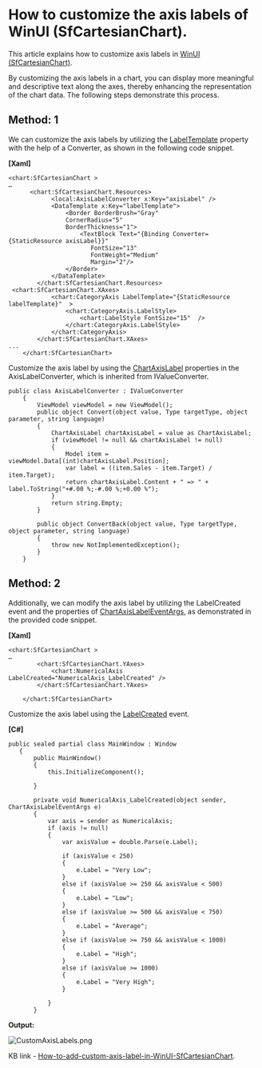 # How to customize the axis labels of WinUI (SfCartesianChart).

This article explains how to customize axis labels in [WinUI (SfCartesianChart)](https://help.syncfusion.com/winui/cartesian-charts/getting-started).

By customizing the axis labels in a chart, you can display more meaningful and descriptive text along the axes, thereby enhancing the representation of the chart data. The following steps demonstrate this process.

## Method: 1

We can customize the axis labels by utilizing the [LabelTemplate](https://help.syncfusion.com/cr/winui/Syncfusion.UI.Xaml.Charts.ChartAxis.html#Syncfusion_UI_Xaml_Charts_ChartAxis_LabelTemplate) property with the help of a Converter, as shown in the following code snippet.

**[Xaml]**

```
<chart:SfCartesianChart >
…
      <chart:SfCartesianChart.Resources>
            <local:AxisLabelConverter x:Key="axisLabel" />
            <DataTemplate x:Key="labelTemplate">
                <Border BorderBrush="Gray"
				CornerRadius="5"
				BorderThickness="1">
                    <TextBlock Text="{Binding Converter={StaticResource axisLabel}}"
					   FontSize="13"
					   FontWeight="Medium" 
					   Margin="2"/>
                </Border>
            </DataTemplate>
        </chart:SfCartesianChart.Resources> 
 <chart:SfCartesianChart.XAxes>
            <chart:CategoryAxis LabelTemplate="{StaticResource labelTemplate}"  >
                <chart:CategoryAxis.LabelStyle>
                    <chart:LabelStyle FontSize="15"  />
                </chart:CategoryAxis.LabelStyle>
            </chart:CategoryAxis>
        </chart:SfCartesianChart.XAxes>
...
    </chart:SfCartesianChart>

```

Customize the axis label by using the [ChartAxisLabel](https://help.syncfusion.com/cr/winui/Syncfusion.UI.Xaml.Charts.ChartAxisLabel.html) properties in the AxisLabelConverter, which is inherited from IValueConverter. 

```
public class AxisLabelConverter : IValueConverter
    {
        ViewModel viewModel = new ViewModel();
        public object Convert(object value, Type targetType, object parameter, string language)
        { 
            ChartAxisLabel chartAxisLabel = value as ChartAxisLabel;
            if (viewModel != null && chartAxisLabel != null)
            {
                Model item = viewModel.Data[(int)chartAxisLabel.Position];
                var label = ((item.Sales - item.Target) / item.Target);
                return chartAxisLabel.Content + " => " + label.ToString("+#.00 %;-#.00 %;+0.00 %");
            }
            return string.Empty;
        }

        public object ConvertBack(object value, Type targetType, object parameter, string language)
        {
            throw new NotImplementedException();
        }
    }

```

## Method: 2

Additionally, we can modify the axis label by utilizing the LabelCreated event and the properties of [ChartAxisLabelEventArgs](https://help.syncfusion.com/cr/winui/Syncfusion.UI.Xaml.Charts.ChartAxisLabelEventArgs.html), as demonstrated in the provided code snippet.

**[Xaml]**

```
<chart:SfCartesianChart >
…
        <chart:SfCartesianChart.YAxes>
            <chart:NumericalAxis   LabelCreated="NumericalAxis_LabelCreated" />
        </chart:SfCartesianChart.YAxes>

    </chart:SfCartesianChart>

```

Customize the axis label using the [LabelCreated](https://help.syncfusion.com/cr/winui/Syncfusion.UI.Xaml.Charts.ChartAxis.html#Syncfusion_UI_Xaml_Charts_ChartAxis_LabelCreated) event.

**[C#]**

 ```
 public sealed partial class MainWindow : Window
    {
        public MainWindow()
        {
            this.InitializeComponent();

        }

        private void NumericalAxis_LabelCreated(object sender, ChartAxisLabelEventArgs e)
        { 
            var axis = sender as NumericalAxis;
            if (axis != null)
            {
                var axisValue = double.Parse(e.Label);

                if (axisValue < 250)
                {
                    e.Label = "Very Low";
                }
                else if (axisValue >= 250 && axisValue < 500)
                {
                    e.Label = "Low";
                }
                else if (axisValue >= 500 && axisValue < 750)
                {
                    e.Label = "Average";
                }
                else if (axisValue >= 750 && axisValue < 1000)
                {
                    e.Label = "High";
                }
                else if (axisValue >= 1000)
                {
                    e.Label = "Very High";
                }

            }
        }

 ```

**Output:**

  
 ![CustomAxisLabels.png](https://support.syncfusion.com/kb/agent/attachment/article/13013/inline?token=eyJhbGciOiJodHRwOi8vd3d3LnczLm9yZy8yMDAxLzA0L3htbGRzaWctbW9yZSNobWFjLXNoYTI1NiIsInR5cCI6IkpXVCJ9.eyJpZCI6IjgwNjEiLCJvcmdpZCI6IjMiLCJpc3MiOiJzdXBwb3J0LnN5bmNmdXNpb24uY29tIn0.BYYpOdxW4g9OVM2RQRXTaCwarfTsG-5sMozYW78WFA8)

 KB link - [How-to-add-custom-axis-label-in-WinUI-SfCartesianChart](https://support.syncfusion.com/kb/article/13013/how-to-customize-the-axis-labels-of-winui-chart-sfcartesianchart).